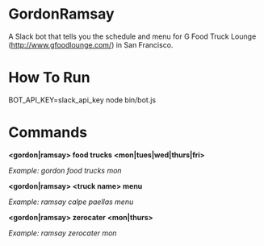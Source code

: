 # GordonRamsay

A Slack bot that tells you the schedule and menu for G Food Truck Lounge (http://www.gfoodlounge.com/) in San Francisco.

# How To Run

BOT_API_KEY=slack_api_key node bin/bot.js

# Commands

**\<gordon\|ramsay\> food trucks \<mon\|tues\|wed\|thurs\|fri\>**

_Example: gordon food trucks mon_


**\<gordon\|ramsay\> \<truck name\> menu**

_Example: ramsay calpe paellas menu_


**\<gordon|ramsay\> zerocater \<mon|thurs\>**

_Example: ramsay zerocater mon_
